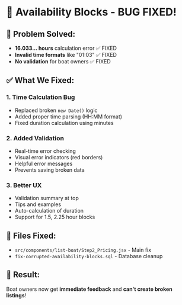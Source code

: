 # 🚤 Availability Blocks - BUG FIXED!

## 🐛 **Problem Solved:**
- **16.033... hours** calculation error ✅ FIXED
- **Invalid time formats** like "01:03" ✅ FIXED  
- **No validation** for boat owners ✅ FIXED

## ✅ **What We Fixed:**

### **1. Time Calculation Bug**
- Replaced broken `new Date()` logic
- Added proper time parsing (HH:MM format)
- Fixed duration calculation using minutes

### **2. Added Validation**
- Real-time error checking
- Visual error indicators (red borders)
- Helpful error messages
- Prevents saving broken data

### **3. Better UX**
- Validation summary at top
- Tips and examples
- Auto-calculation of duration
- Support for 1.5, 2.25 hour blocks

## 🔧 **Files Fixed:**
- `src/components/list-boat/Step2_Pricing.jsx` - Main fix
- `fix-corrupted-availability-blocks.sql` - Database cleanup

## 🚀 **Result:**
Boat owners now get **immediate feedback** and **can't create broken listings**!
